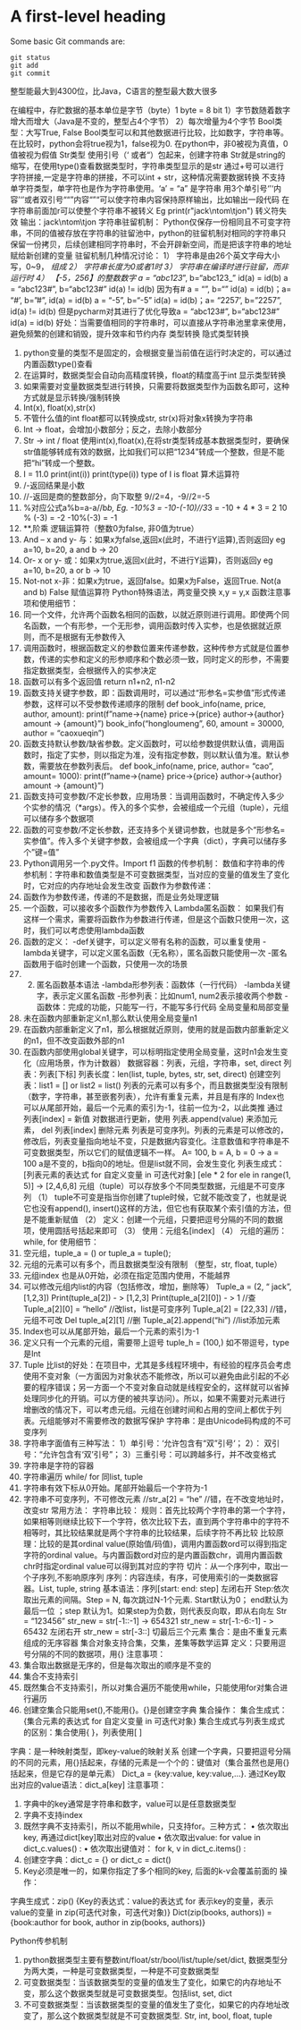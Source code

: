 # A first-level heading

Some basic Git commands are:
```
git status
git add
git commit
```
整型能最大到4300位，比Java，C语言的整型最大数大很多

在编程中，存贮数据的基本单位是字节（byte）1 byte = 8 bit
1）字节数随着数字增大而增大（Java是不变的，整型占4个字节）
2）每次增量为4个字节
Bool类型：大写True, False
Bool类型可以和其他数据进行比较，比如数字，字符串等。在比较时，python会将true视为1，false视为0.
在python中，非0被视为真值，0值被视为假值
Str类型
使用引号（‘ 或者“）包起来，创建字符串
Str就是string的缩写，在使用type()查看数据类型时，字符串类型显示的是str
通过+号可以进行字符拼接,一定是字符串的拼接，不可以int + str，这种情况需要数据转换
不支持单字符类型，单字符也是作为字符串使用。‘a’ = “a” 是字符串
用3个单引号‘’‘内容’‘’或者双引号““”内容“”“可以使字符串内容保持原样输出，比如输出一段代码
在字符串前面加r可以使整个字符串不被转义 
Eg print(r"jack\ntom\tjon") 转义符失效 输出：jack\ntom\tjon
字符串驻留机制：
Python仅保存一份相同且不可变字符串，不同的值被存放在字符串的驻留池中，python的驻留机制对相同的字符串只保留一份拷贝，后续创建相同字符串时，不会开辟新空间，而是把该字符串的地址赋给新创建的变量
驻留机制几种情况讨论：
1）	字符串是由26个英文字母大小写，0~9， _组成
2）	字符串长度为0或者1时
3）	字符串在编译时进行驻留，而非运行时
4）	【-5，256】的整数数字
a = “abc123_”, b=“abc123_” id(a) = id(b)
a = “abc123#”, b=“abc123#” id(a) != id(b) 因为有#
a = “”, b=“” id(a) = id(b)；a= “#’, b=”#”, id(a) = id(b)
a = “-5”, b=“-5” id(a) = id(b)；a= “2257’, b=”2257”, id(a) != id(b)
但是pycharm对其进行了优化导致a = “abc123#”, b=“abc123#” id(a) = id(b)
好处：当需要值相同的字符串时，可以直接从字符串池里拿来使用，避免频繁的创建和销毁，提升效率和节约内存
类型转换
隐式类型转换
1.	python变量的类型不是固定的，会根据变量当前值在运行时决定的，可以通过内置函数type()查看
2.	在运算时，数据类型会自动向高精度转换，float的精度高于int
显示类型转换
1.	如果需要对变量数据类型进行转换，只需要将数据类型作为函数名即可，这种方式就是显示转换/强制转换
2.	Int(x), float(x),str(x)
3.	不管什么值的int float都可以转换成str, str(x)将对象x转换为字符串
4.	Int -> float，会增加小数部分；反之，去除小数部分
5.	Str -> int / float 使用int(x),float(x),在将str类型转成基本数据类型时，要确保str值能够转成有效的数据，比如我们可以把“1234”转成一个整数，但是不能把“hi”转成一个整数。
6.	I = 11.0 print(int(i)) print(type(i)) type of I is float
算术运算符
1.	/-返回结果是小数
2.	//-返回是商的整数部分，向下取整 9//2=4，-9//2=-5
3.	%对应公式a%b=a-a//b*b, 
Eg. -10%3 = -10-(-10)//3*3 = -10 + 4 * 3 = 2
10 % (-3) = -2
-10%(-3) = -1
4. **,阶乘
逻辑运算符（整数0为false, 非0值为true）
1.	And – x and y- 与：如果x为false,返回x(此时，不进行Y运算),否则返回y eg a=10, b=20, a and b -> 20
2.	Or- x or y- 或：如果x为true,返回x(此时，不进行Y运算)，否则返回y eg a=10, b=20, a or b -> 10
3.	Not-not x-非：如果x为true，返回false。如果x为False，返回True. Not(a and b) False
赋值运算符
Python特殊语法，两变量交换 x,y = y,x
函数注意事项和使用细节：
1.	同一个文件，允许两个函数名相同的函数，以就近原则进行调用。即使两个同名函数，一个有形参，一个无形参，调用函数时传入实参，也是依据就近原则，而不是根据有无参数传入
2.	调用函数时，根据函数定义的参数位置来传递参数，这种传参方式就是位置参数，传递的实参和定义的形参顺序和个数必须一致，同时定义的形参，不需要指定数据类型，会根据传入的实参决定
3.	函数可以有多个返回值 return n1+n2, n1-n2
4.	函数支持关键字参数，即：函数调用时，可以通过“形参名=实参值”形式传递参数，这样可以不受参数传递顺序的限制
def book_info(name, price, author, amount):
	print(f”name->{name} price->{price} author->{author} amount -> {amount}”)
book_info(“hongloumeng”, 60, amount = 30000, author = “caoxueqin”)
5.	函数支持默认参数/缺省参数。定义函数时，可以给参数提供默认值，调用函数时，指定了实参，则以指定为准，没有指定参数，则以默认值为准。默认参数，需要放在参数列表后。
def book_info(name, price, author= “cao”, amount= 1000):
	print(f”name->{name} price->{price} author->{author} amount -> {amount}”)
6.	函数支持可变参数/不定长参数，应用场景：当调用函数时，不确定传入多少个实参的情况（*args）。传入的多个实参，会被组成一个元组（tuple），元组可以储存多个数据项
7.	函数的可变参数/不定长参数，还支持多个关键词参数，也就是多个“形参名=实参值”。传入多个关键字参数，会被组成一个字典（dict），字典可以储存多个”键=值”
8.	Python调用另一个.py文件。Import f1
函数的传参机制：
数值和字符串的传参机制：字符串和数值类型是不可变数据类型，当对应的变量的值发生了变化时，它对应的内存地址会发生改变
函数作为参数传递：
1.	函数作为参数传递，传递的不是数据，而是业务处理逻辑
2.	一个函数，可以接收多个函数作为参数传入
Lambda匿名函数：
如果我们有这样一个需求，需要将函数作为参数进行传递，但是这个函数只使用一次，这时，我们可以考虑使用lambda函数
1.	函数的定义：
-def关键字，可以定义带有名称的函数，可以重复使用
-lambda关键字，可以定义匿名函数（无名称），匿名函数只能使用一次
-匿名函数用于临时创建一个函数，只使用一次的场景
2.	2. 匿名函数基本语法
-lambda形参列表：函数体（一行代码）
-lambda关键字，表示定义匿名函数
-形参列表：比如num1, num2表示接收两个参数
-函数体：完成的功能，只能写一行，不能写多行代码
全局变量和局部变量
1.	未在函数内部重新定义n1,那么默认使用全局变量n1
2.	在函数内部重新定义了n1，那么根据就近原则，使用的就是函数内部重新定义的n1，但不改变函数外部的n1
3.	在函数内部使用global关键字，可以标明指定使用全局变量，这时n1会发生变化（应用场景，作为计数器）
数据容器：列表，元组，字符串，set, direct
列表：列表[下标]
列表长度：len(list, tuple, bytes, str, set, direct)
创建空列表：list1 = [] or list2 = list()
列表的元素可以有多个，而且数据类型没有限制（数字，字符串，甚至嵌套列表），允许有重复元素，并且是有序的
Index也可以从尾部开始，最后一个元素的索引为-1，往前一位为-2，以此类推
通过 列表[index] = 新值 对数据进行更新，使用 列表.append(value) 来添加元素， del 列表[index] 删除元素 
列表是可变序列。列表的元素是可以修改的，修改后，列表变量指向地址不变，只是数据内容变化。注意数值和字符串是不可变数据类型，所以它们的赋值逻辑不一样。
A= 100, b = A, b = 0 -> a = 100 a是不变的，b指向0的地址。但是list就不同，会发生变化
列表生成式：[列表元素的表达式 for 自定义变量 in 可迭代对象]
[ele * 2 for ele in range(1, 5)] -> [2,4,6,8]
元组（tuple）可以存放多个不同类型数据，元组是不可变序列
（1）	tuple不可变是指当你创建了tuple时候，它就不能改变了，也就是说它也没有append(), insert()这样的方法，但它也有获取某个索引值的方法，但是不能重新赋值
（2）	定义：创建一个元组，只要把逗号分隔的不同的数据项，使用圆括号括起来即可
（3）	使用：元组名[index]
（4）	元组的遍历： while, for
使用细节：
1.	空元组，tuple_a = () or tuple_a = tuple();
2.	元组的元素可以有多个，而且数据类型没有限制 （整型，str, float, tuple）
3.	元组index 也是从0开始，必须在指定范围内使用，不能越界
4.	可以修改元组内list的内容（包括修改，增加，删除等）
Tuple_a = (2, “ jack”, [1,2,3])
Print(tuple_a[2]) - > [1,2,3]
Print(tuple_a[2][0]) - > 1 //查
Tuple_a[2][0] = “hello” //改list，list是可变序列
Tuple_a[2] = [22,33] //错，元组不可改
Del tuple_a[2][1] //删
Tuple_a[2].append(“hi”) //list添加元素
5.	Index也可以从尾部开始，最后一个元素的索引为-1
6.	定义只有一个元素的元组，需要带上逗号 tuple_h = (100,) 如不带逗号，type 是Int
7.	Tuple 比list的好处：在项目中，尤其是多线程环境中，有经验的程序员会考虑使用不变对象（一方面因为对象状态不能修改，所以可以避免由此引起的不必要的程序错误；另一方面一个不变对象自动就是线程安全的，这样就可以省掉处理同步化的开销。可以方便的被共享访问）。所以，如果不需要对元素进行增删改的情况下，可以考虑元组。元组在创建时间和占用的空间上都优于列表。元组能够对不需要修改的数据写保护
字符串：是由Unicode码构成的不可变序列
1.	字符串字面值有三种写法： 1）单引号：‘允许包含有“双”引号‘； 2）： 双引号：“允许包含有‘双’引号”； 3）三重引号：可以跨越多行，并不改变格式
2.	字符串是字符的容器
3.	字符串遍历 while/ for 同list, tuple
4.	字符串有效下标从0开始。尾部开始最后一个字符为-1
5.	字符串不可变序列，不可修改元素 //str_a[2] = “he” //错，在不改变地址时，改变str
常用方法：
 字符串比较：
规则：首先比较两个字符串的第一个字符，如果相等则继续比较下一个字符，依次比较下去，直到两个字符串中的字符不相等时，其比较结果就是两个字符串的比较结果，后续字符不再比较
比较原理：比较的是其ordinal value(原始值/码值)，调用内置函数ord可以得到指定字符的ordinal value。与内置函数ord对应的是内置函数chr，调用内置函数chr时指定ordinal value可以得到其对应的字符
切片：从一个序列中，取出一个子序列,不影响原序列
序列：内容连续，有序，可使用索引的一类数据容器。List, tuple, string
基本语法：序列[start: end: step] 左闭右开
Step:依次取出元素的间隔。Step = N, 每次跳过N-1个元素. Start默认为0； end默认为最后一位 ；step 默认为1。如果step为负数，则代表反向取，即从右向左 
Str = “123456” 
str_new = str[-1::-1] -> 654321
str_new = str[-1:-6:-1] - > 65432 左闭右开
str_new = str[-3::] 切最后三个元素
集合：是由不重复元素组成的无序容器
集合对象支持合集，交集，差集等数学运算
定义：只要用逗号分隔的不同的数据项，用{}
注意事项：
1.	集合取出数据是无序的，但是每次取出的顺序是不变的
2.	集合不支持索引
3.	既然集合不支持索引，所以对集合遍历不能使用while，只能使用for对集合进行遍历
4.	创建空集合只能用set(),不能用{}。{}是创建空字典
集合操作： 
集合生成式：{集合元素的表达式 for 自定义变量 in 可迭代对象}
集合生成式与列表生成式的区别：集合使用{ }，列表使用[ ] 
   
字典：是一种映射类型，即key-value的映射关系
创建一个字典，只要把逗号分隔的不同的元素，用{}括起来，存储的元素是一个个的：键值对（集合虽然也是用{}括起来，但是它存的是单元素）
Dict_a = {key:value, key:value,…}. 通过Key取出对应的value语法：dict_a[key]
注意事项：
1.	字典中的key通常是字符串和数字，value可以是任意数据类型
2.	字典不支持index
3.	既然字典不支持索引，所以不能用while，只支持for。三种方式：
•	依次取出key, 再通过dict[key]取出对应的value
•	依次取出value: for value in dict_c.values() :
•	依次取出键值对： for k, v in dict_c.items() :
4.	创建空字典：dict_c = {} or dict_c = dict()
5.	Key必须是唯一的，如果你指定了多个相同的key, 后面的k-v会覆盖前面的
操作：
 

字典生成式：zip()
{Key的表达式：value的表达式 for 表示key的变量，表示value的变量 in zip(可迭代对象，可迭代对象)}
Dict(zip(books, authors)) = {book:author for book, author in zip(books, authors)}
 

 
 
Python传参机制
1.	python数据类型主要有整数int/float/str/bool/list/tuple/set/dict, 数据类型分为两大类，一种是可变数据类型，一种是不可变数据类型
2.	可变数据类型：当该数据类型的变量的值发生了变化，如果它的内存地址不变，那么这个数据类型就是可变数据类型。包括list, set, dict
3.	不可变数据类型：当该数据类型的变量的值发生了变化，如果它的内存地址改变了，那么这个数据类型就是不可变数据类型. Str, int, bool, float, tuple

